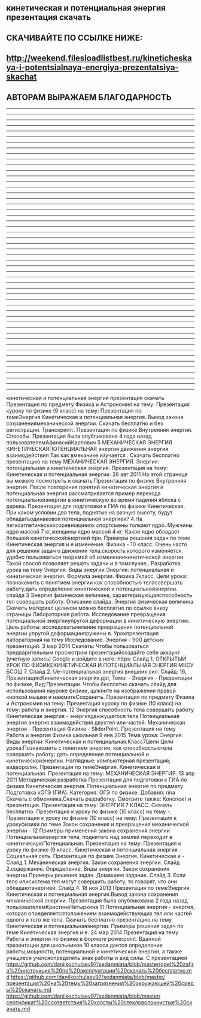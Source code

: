 кинетическая и потенциальная энергия презентация скачать
--------------------------------------------------
СКАЧИВАЙТЕ ПО ССЫЛКЕ НИЖЕ:
--------------------------------------------------
http://weekend.filesloadlistbest.ru/kineticheskaya-i-potentsialnaya-energiya-prezentatsiya-skachat
--------------------------------------------------
АВТОРАМ ВЫРАЖАЕМ БЛАГОДАРНОСТЬ
--------------------------------------------------
--------------------------------------------------
--------------------------------------------------
--------------------------------------------------
--------------------------------------------------
--------------------------------------------------
--------------------------------------------------
--------------------------------------------------
--------------------------------------------------
--------------------------------------------------
--------------------------------------------------
--------------------------------------------------
--------------------------------------------------
--------------------------------------------------
--------------------------------------------------
--------------------------------------------------
--------------------------------------------------
--------------------------------------------------
--------------------------------------------------
--------------------------------------------------
--------------------------------------------------
--------------------------------------------------
--------------------------------------------------
--------------------------------------------------
--------------------------------------------------
--------------------------------------------------
--------------------------------------------------
--------------------------------------------------
--------------------------------------------------
--------------------------------------------------
--------------------------------------------------
--------------------------------------------------
--------------------------------------------------
--------------------------------------------------
--------------------------------------------------
--------------------------------------------------
--------------------------------------------------
--------------------------------------------------
--------------------------------------------------
--------------------------------------------------
--------------------------------------------------
--------------------------------------------------
--------------------------------------------------
--------------------------------------------------
--------------------------------------------------
--------------------------------------------------
--------------------------------------------------
--------------------------------------------------
--------------------------------------------------
--------------------------------------------------
--------------------------------------------------
--------------------------------------------------
кинетическая и потенциальная энергия презентация скачать Презентация по предмету Физика и Астрономия на тему: Презентация куроку по физике (9 класс) на тему: Презентация по темеЭнергия.Кинетическая и потенциальная энергия. Вывод закона сохранениямеханической энергии. Скачать бесплатно и без регистрации. Транскрипт:. Презентация по физике Внутренняя энергия. Способы. Презентация была опубликована 4 года назад пользователемАфанасийКарпович  5 МЕХАНИЧЕСКАЯ ЭНЕРГИЯ КИНЕТИЧЕСКАЯПОТЕНЦИАЛЬНАЯ энергия движения энергия взаимодействия Так как вмеханике изучается . Скачать бесплатно презентацию на тему МЕХАНИЧЕСКАЯ ЭНЕРГИЯ. Энергия: потенциальная и кинетическая энергия. Презентация на тему: Кинетическая и потенциальная энергии. 26 авг 2011  На этой странице вы можете посмотреть и скачать Презентация по физике Внутренняя энергия.  После повторения понятий кинетическая энергия и потенциальная энергия рассматривается пример перехода потенциальнойэнергии в кинетическую во время падения яблока с дерева. Презентация для подготовки к ГИА по физике Кинетическая. При каком условии два тела, поднятые на разную высоту, будут обладатьодинаковой потенциальной энергией? 4.На легкоатлетическихсоревнованиях спортсмены толкают ядро. Мужчины  ядро массой 7 кг,женщины  ядро массой 4 кг. Какое ядро обладает большей кинетическойэнергией при. Примеры решения задач по теме Кинетическая энергия и е изменение. Физика - 10 класс. Очень часто для решения задач о движении тела,скорость которого изменяется, удобно пользоваться теоремой об изменениикинетической энергии. Такой способ позволяет решать задачи и в томслучае,. Разработка урока на тему Энергия. Виды энергии
Энергия: потенциальная и кинетическая энергия. Формула энергии. Физика 7класс. Цели урока: познакомить с понятием энергии как способностью теласовершать работу;дать определение кинетической и потенциальнойэнергии.  слайда 3 Энергия  физическая величина, характеризующаяспособность тел совершать работу. Описание слайда: Энергия физическая величина. Скачать материал целиком можно бесплатно по ссылке внизу страницы.Лабораторная работа. Исследование превращения потенциальной энергииупругой деформации в кинетическую энергию. Цель работы: исследоватьявление превращения потенциальной энергии упругой деформациипружины в. Урокпрезентация лабораторная на тему Исследование. Энергия - 900 детских презентаций. 3 мар 2014  Скачать:  Чтобы пользоваться предварительным просмотром презентацийсоздайте себе аккаунт (учетную запись) Google и войдите в него: https:  Слайд 1. ОТКРЫТЫЙ УРОК ПО ФИЗИКЕКИНЕТИЧЕСКАЯ И ПОТЕНЦИАЛЬНАЯ ЭНЕРГИЯ МКОУ БСОШ 7. Слайд 2. Ue-потенциальная энергия внешних сил.  Слайд: 16, Презентация:Кинетическая энергия.ppt, Тема: - Энергия - Презентации по физике, Вид:Презентации.  Чтобы бесплатно скачать слайд для использования науроке физики, щлкните на изображении правой кнопкой мышки и нажмитеСохранить. Презентация по предмету Физика и Астрономия на тему: Презентация куроку по физике (10 класс) на тему: работа и энергия.  12 Энергия способность тела совершить работу Кинетическая энергия - энергиядвижущегося тела Потенциальная энергия  энергия взаимодействия двухтел или частей. Механическая энергия - Презентация Физика - SliderPoint. Презентация на тему Работа и энергия  Физика школьная
9 янв 2015  Тема урока: Энергия. Виды энергии: Кинетическая и потенциальная.Класс7Цели  Цели урока:Познакомить с понятием энергии, как способностьютела совершать работу; дать определение потенциальной и кинетическойэнергии.  Наглядные: компьютерная презентация; видеоролик. Презентация по темеЭнергия. Кинетическая и потенциальная. Презентация на тему: МЕХАНИЧЕСКАЯ ЭНЕРГИЯ. 13 апр 2011  Методическая разработка Презентация для подготовки к ГИА по физике Кинетическая энергия. Потенциальная энергия по предмету Подготовка кОГЭ (ГИА). Категория: ОГЭ по физике.  Добавил: rina  Скачать с обменника.Скачать разработку. Смотрите также: Конспект и презентация. Презентация на тему: ЭНЕРГИЯ 7 КЛАСС. Скачать бесплатно. Презентация к уроку по физике (10 класс) на тему  -. Презентация к уроку по физике (10 класс) на тему: Презентация к урокуфизики по теме Закон сохранения и превращения механической энергии - 12 Примеры применения закона сохранения энергии Потенциальнаяэнергия тела, поднятого над землей переходит в кинетическуюПотенциальная. Презентация на тему: Презентация к уроку по физике (9 класс. Кинетическая и потенциальная энергия - Социальная сеть. Презентация по физике Энергия. Кинетическая и  -
Слайд 1. Механическая энергия. Закон сохранения энергии. Слайд 2.содержание. Определение. Виды энергии. Закон сохранения энергии.Примеры решения задач. Домашнее задание. Слайд 3. Если тело илисистема тел могут совершить работу, то говорят, что они обладаютэнергией. Слайд 4. 18 ноя 2013  Презентация по темеЭнергия. Кинетическая и потенциальная энергия.Вывод закона сохранения механической энергии. Презентация была опубликована 2 года назад пользователемКристинаЧетыркина  11 Потенциальная энергия - энергия, которая определяетсяположением взаимодействующих тел или частей одного и того же тела. Скачать бесплатно презентацию на тему Кинетическая и потенциальнаяэнергии. Примеры решения задач по теме Кинетическая энергия и е. 24 мар 2014  Презентация на тему Работа и энергия по физике в формате powerpoint. Вданной презентации для школьников 10 класса дается определение работы,мощности, потенциальной и кинетической энергии, а также учащиеся учатсяопределять знак работы и вид силы. С презентацией
https://github.com/danilkochulaev97/sedanmiata/blob/master/opel%20zafira%20инструкция%20по%20эксплуатации%20скачать%20бесплатно.md
https://github.com/danilkochulaev97/sedanmiata/blob/master/презентация%20на%20тему%20загрязнения%20окружающей%20среды%20скачать.md
https://github.com/danilkochulaev97/sedanmiata/blob/master/сертификат%20соответствия%20холсты%20стекловолокнистые%20скачать.md